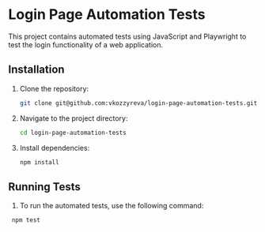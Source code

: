 # Login Page Automation Tests

This project contains automated tests using JavaScript and Playwright to test the login functionality of a web application.

## Installation

1. Clone the repository:

   ```bash
   git clone git@github.com:vkozzyreva/login-page-automation-tests.git

2. Navigate to the project directory:

   ```bash
   cd login-page-automation-tests

3. Install dependencies:

   ```bash
   npm install


## Running Tests

1. To run the automated tests, use the following command:

  ```bash
   npm test
